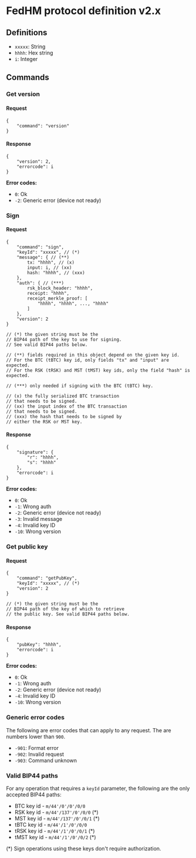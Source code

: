 # FedHM protocol definition v2.x

## Definitions

- `xxxxx`: String
- `hhhh`: Hex string
- `i`: Integer

## Commands

### Get version

#### Request
```
{
    "command": "version"
}
```

#### Response
```
{
    "version": 2,
    "errorcode": i
}
```

**Error codes:**
- `0`: Ok
- `-2`: Generic error (device not ready)

### Sign

#### Request
```
{
    "command": "sign",
    "keyId": "xxxxx", // (*)
    "message": { // (**)
        tx: "hhhh", // (x)
        input: i, // (xx)
        hash: "hhhh", // (xxx)
    },
    "auth": { // (***)
        rsk_block_header: "hhhh",
        receipt: "hhhh",
        receipt_merkle_proof: [
            "hhhh", "hhhh", ..., "hhhh"
        ]
    },
    "version": 2
}

// (*) the given string must be the
// BIP44 path of the key to use for signing.
// See valid BIP44 paths below.

// (**) fields required in this object depend on the given key id.
// For the BTC (tBTC) key id, only fields "tx" and "input" are expected.
// For the RSK (tRSK) and MST (tMST) key ids, only the field "hash" is expected.

// (***) only needed if signing with the BTC (tBTC) key.

// (x) the fully serialized BTC transaction
// that needs to be signed.
// (xx) the input index of the BTC transaction
// that needs to be signed.
// (xxx) the hash that needs to be signed by
// either the RSK or MST key.
```

#### Response
```
{
    "signature": {
        "r": "hhhh",
        "s": "hhhh"
    },
    "errorcode": i
}
```

**Error codes:**
- `0`: Ok
- `-1`: Wrong auth
- `-2`: Generic error (device not ready)
- `-3`: Invalid message
- `-4`: Invalid key ID
- `-10`: Wrong version

### Get public key

#### Request
```
{
    "command": "getPubKey",
    "keyId": "xxxxx", // (*)
    "version": 2
}

// (*) the given string must be the
// BIP44 path of the key of which to retrieve
// the public key. See valid BIP44 paths below.
```

#### Response
```
{
    "pubKey": "hhhh",
    "errorcode": i
}
```

**Error codes:**
- `0`: Ok
- `-1`: Wrong auth
- `-2`: Generic error (device not ready)
- `-4`: Invalid key ID
- `-10`: Wrong version

### Generic error codes

The following are error codes that can apply to any request. The are numbers lower than `900`.

- `-901`: Format error
- `-902`: Invalid request
- `-903`: Command unknown

### Valid BIP44 paths

For any operation that requires a `keyId` parameter, the following are the
only accepted BIP44 paths:

- BTC key id - `m/44'/0'/0'/0/0`
- RSK key id - `m/44'/137'/0'/0/0` (\*)
- MST key id - `m/44'/137'/0'/0/1` (\*)
- tBTC key id - `m/44'/1'/0'/0/0`
- tRSK key id - `m/44'/1'/0'/0/1` (\*)
- tMST key id - `m/44'/1'/0'/0/2` (\*)

(\*) Sign operations using these keys don't require authorization.
